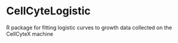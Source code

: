 # CellCyteLogistic
R package for fitting logistic curves to growth data collected on the CellCyteX machine
